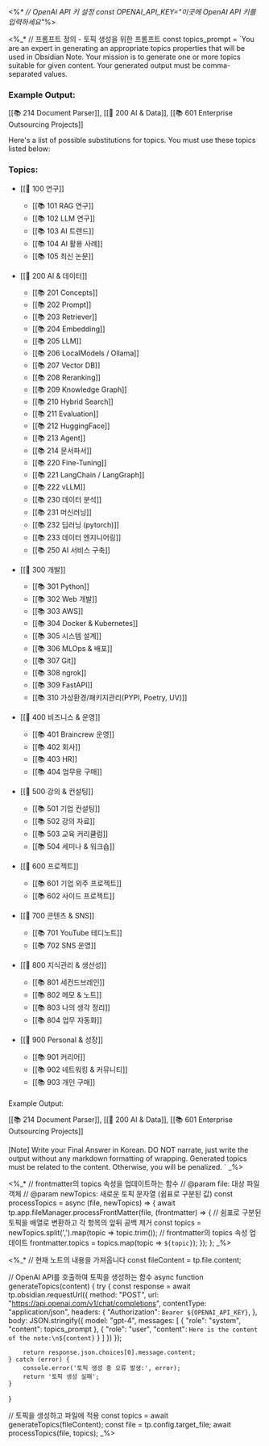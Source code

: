 <%_*
// OpenAI API 키 설정
const OPENAI_API_KEY="이곳에 OpenAI API 키를 입력하세요"_%>

<%_*
// 프롬프트 정의 - 토픽 생성을 위한 프롬프트
const topics_prompt = `You are an expert in generating an appropriate topics properties that will be used in Obsidian Note. Your mission is to generate one or more topics suitable for given content.
Your generated output must be comma-separated values.

### Example Output:

[[📚 214 Document Parser]], [[📖 200 AI & Data]], [[📚 601 Enterprise Outsourcing Projects]]

Here's a list of possible substitutions for topics.
You must use these topics listed below:

### Topics:
- [[📖 100 연구]]
	- [[📚 101 RAG 연구]]
	- [[📚 102 LLM 연구]]
	- [[📚 103 AI 트렌드]]
	- [[📚 104 AI 활용 사례]]
	- [[📚 105 최신 논문]]

- [[📖 200 AI & 데이터]]
	- [[📚 201 Concepts]]
	- [[📚 202 Prompt]]
	- [[📚 203 Retriever]]
	- [[📚 204 Embedding]]
	- [[📚 205 LLM]]
	- [[📚 206 LocalModels / Ollama]]
	- [[📚 207 Vector DB]]
	- [[📚 208 Reranking]]
	- [[📚 209 Knowledge Graph]]
	- [[📚 210 Hybrid Search]]
	- [[📚 211 Evaluation]]
	- [[📚 212 HuggingFace]]
	- [[📚 213 Agent]]
	- [[📚 214 문서파서]]
	- [[📚 220 Fine-Tuning]]
	- [[📚 221 LangChain / LangGraph]]
	- [[📚 222 vLLM]]
	- [[📚 230 데이터 분석]]
	- [[📚 231 머신러닝]]
	- [[📚 232 딥러닝 (pytorch)]]
	- [[📚 233 데이터 엔지니어링]]
	- [[📚 250 AI 서비스 구축]]

- [[📖 300 개발]]
	- [[📚 301 Python]]
	- [[📚 302 Web 개발]]
	- [[📚 303 AWS]]
	- [[📚 304 Docker & Kubernetes]]
	- [[📚 305 시스템 설계]]
	- [[📚 306 MLOps & 배포]]
	- [[📚 307 Git]]
	- [[📚 308 ngrok]]
	- [[📚 309 FastAPI]]
	- [[📚 310 가상환경/패키지관리(PYPI, Poetry, UV)]]

- [[📖 400 비즈니스 & 운영]]
	- [[📚 401 Braincrew 운영]]
	- [[📚 402 회사]]
	- [[📚 403 HR]]
	- [[📚 404 업무용 구매]]

- [[📖 500 강의 & 컨설팅]]
	- [[📚 501 기업 컨설팅]]
	- [[📚 502 강의 자료]]
	- [[📚 503 교육 커리큘럼]]
	- [[📚 504 세미나 & 워크숍]]

- [[📖 600 프로젝트]]
	- [[📚 601 기업 외주 프로젝트]]
	- [[📚 602 사이드 프로젝트]]

- [[📖 700 콘텐츠 & SNS]]
	- [[📚 701 YouTube 테디노트]]
	- [[📚 702 SNS 운영]]

- [[📖 800 지식관리 & 생산성]]
	- [[📚 801 세컨드브레인]]
	- [[📚 802 메모 & 노트]]
	- [[📚 803 나의 생각 정리]]
	- [[📚 804 업무 자동화]]

- [[📖 900 Personal & 성장]]
	- [[📚 901 커리어]]
	- [[📚 902 네트워킹 & 커뮤니티]]
	- [[📚 903 개인 구매]]

####

Example Output:

[[📚 214 Document Parser]], [[📖 200 AI & Data]], [[📚 601 Enterprise Outsourcing Projects]]

####

[Note] Write your Final Answer in Korean. DO NOT narrate, just write the output without any markdown formatting of wrapping.
Generated topics must be related to the content. Otherwise, you will be penalized.
`
_%>
 
<%_*
// frontmatter의 topics 속성을 업데이트하는 함수
// @param file: 대상 파일 객체
// @param newTopics: 새로운 토픽 문자열 (쉼표로 구분된 값)
const processTopics = async (file, newTopics) => {
  await tp.app.fileManager.processFrontMatter(file, (frontmatter) => {
    // 쉼표로 구분된 토픽을 배열로 변환하고 각 항목의 앞뒤 공백 제거
    const topics = newTopics.split(',').map(topic => topic.trim());
    // frontmatter의 topics 속성 업데이트
    frontmatter.topics = topics.map(topic => `${topic}`);
  });
};
_%>

<%_*
// 현재 노트의 내용을 가져옵니다
const fileContent = tp.file.content;

// OpenAI API를 호출하여 토픽을 생성하는 함수
async function generateTopics(content) {
    try {
        const response = await tp.obsidian.requestUrl({
            method: "POST",
            url: "https://api.openai.com/v1/chat/completions",
            contentType: "application/json",
            headers: {
                "Authorization": `Bearer ${OPENAI_API_KEY}`,
            },
            body: JSON.stringify({
                model: "gpt-4",
                messages: [
                    { "role": "system", "content": topics_prompt },
                    { "role": "user", "content": `Here is the content of the note:\n${content}` }
                ]
            })
        });
        
        return response.json.choices[0].message.content;
    } catch (error) {
        console.error('토픽 생성 중 오류 발생:', error);
        return '토픽 생성 실패';
    }
}

// 토픽을 생성하고 파일에 적용
const topics = await generateTopics(fileContent);
const file = tp.config.target_file;
await processTopics(file, topics);
_%>
